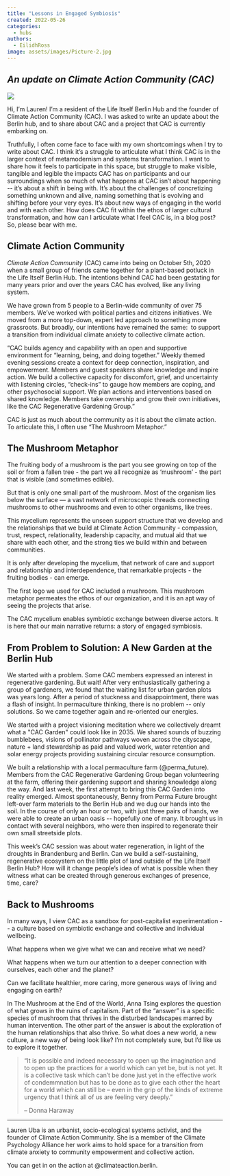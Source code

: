 ```yaml
---
title: "Lessons in Engaged Symbiosis"
created: 2022-05-26
categories: 
  - hubs
authors: 
  - EilidhRoss
image: assets/images/Picture-2.jpg
---
```


## _An update on Climate Action Community (CAC)_

![](assets/images/Picture-2.jpg)

Hi, I’m Lauren! I’m a resident of the Life Itself Berlin Hub and the founder of Climate Action Community (CAC). I was asked to write an update about the Berlin hub, and to share about CAC and a project that CAC is currently embarking on.

Truthfully, I often come face to face with my own shortcomings when I try to write about CAC. I think it’s a struggle to articulate what I think CAC is in the larger context of metamodernism and systems transformation. I want to share how it feels to participate in this space, but struggle to make visible, tangible and legible the impacts CAC has on participants and our surroundings when so much of what happens at CAC isn’t about happening -- it’s about a shift in being with. It’s about the challenges of concretizing something unknown and alive, naming something that is evolving and shifting before your very eyes. It’s about new ways of engaging in the world and with each other. How does CAC fit within the ethos of larger cultural transformation, and how can I articulate what I feel CAC is, in a blog post? So, please bear with me.

## Climate Action Community

_Climate Action Community_ (CAC) came into being on October 5th, 2020 when a small group of friends came together for a plant-based potluck in the Life Itself Berlin Hub. The intentions behind CAC had been gestating for many years prior and over the years CAC has evolved, like any living system.

We have grown from 5 people to a Berlin-wide community of over 75 members. We’ve worked with political parties and citizens initiatives. We moved from a more top-down, expert led approach to something more grassroots. But broadly, our intentions have remained the same:  to support a transition from individual climate anxiety to collective climate action.

“CAC builds agency and capability with an open and supportive environment for “learning, being, and doing together.” Weekly themed evening sessions create a context for deep connection, inspiration, and empowerment. Members and guest speakers share knowledge and inspire action. We build a collective capacity for discomfort, grief, and uncertainty with listening circles, “check-ins” to gauge how members are coping, and other psychosocial support. We plan actions and interventions based on shared knowledge. Members take ownership and grow their own initiatives, like the CAC Regenerative Gardening Group.”

CAC is just as much about the community as it is about the climate action. To articulate this, I often use “The Mushroom Metaphor.”

## **The Mushroom Metaphor**

The fruiting body of a mushroom is the part you see growing on top of the soil or from a fallen tree - the part we all recognize as ‘mushroom’ - the part that is visible (and sometimes edible).

But that is only one small part of the mushroom. Most of the organism lies below the surface — a vast network of microscopic threads connecting mushrooms to other mushrooms and even to other organisms, like trees.

This mycelium represents the unseen support structure that we develop and the relationships that we build at Climate Action Community - compassion, trust, respect, relationality, leadership capacity, and mutual aid that we share with each other, and the strong ties we build within and between communities.

It is only after developing the mycelium, that network of care and support and relationship and interdependence, that remarkable projects - the fruiting bodies - can emerge.

The first logo we used for CAC included a mushroom. This mushroom metaphor permeates the ethos of our organization, and it is an apt way of seeing the projects that arise.

The CAC mycelium enables symbiotic exchange between diverse actors. It is here that our main narrative returns: a story of engaged symbiosis.

## **From Problem to Solution: A New Garden at the Berlin Hub**

We started with a problem. Some CAC members expressed an interest in regenerative gardening. But wait! After very enthusiastically gathering a group of gardeners, we found that the waiting list for urban garden plots was years long. After a period of stuckness and disappointment, there was a flash of insight. In permaculture thinking, there is no problem -- only solutions. So we came together again and re-oriented our energies.

We started with a project visioning meditation where we collectively dreamt what a "CAC Garden" could look like in 2035. We shared sounds of buzzing bumblebees, visions of pollinator pathways woven across the cityscape, nature + land stewardship as paid and valued work, water retention and solar energy projects providing sustaining circular resource consumption.

We built a relationship with a local permaculture farm (@perma\_future). Members from the CAC Regenerative Gardening Group began volunteering at the farm, offering their gardening support and sharing knowledge along the way. And last week, the first attempt to bring this CAC Garden into reality emerged. Almost spontaneously, Benny from Perma Future brought left-over farm materials to the Berlin Hub and we dug our hands into the soil. In the course of only an hour or two, with just three pairs of hands, we were able to create an urban oasis -- hopefully one of many. It brought us in contact with several neighbors, who were then inspired to regenerate their own small streetside plots.

This week’s CAC session was about water regeneration, in light of the droughts in Brandenburg and Berlin. Can we build a self-sustaining, regenerative ecosystem on the little plot of land outside of the Life Itself Berlin Hub? How will it change people’s idea of what is possible when they witness what can be created through generous exchanges of presence, time, care?

## **Back to Mushrooms**

In many ways, I view CAC as a sandbox for post-capitalist experimentation -- a culture based on symbiotic exchange and collective and individual wellbeing.

What happens when we give what we can and receive what we need?

What happens when we turn our attention to a deeper connection with ourselves, each other and the planet?

Can we facilitate healthier, more caring, more generous ways of living and engaging on earth?

In The Mushroom at the End of the World, Anna Tsing explores the question of what grows in the ruins of capitalism. Part of the “answer” is a specific species of mushroom that thrives in the disturbed landscapes marred by human intervention. The other part of the answer is about the exploration of the human relationships that also thrive. So what does a new world, a new culture, a new way of being look like? I’m not completely sure, but I’d like us to explore it together. 

> “It is possible and indeed necessary to open up the imagination and to open up the practices for a world which can yet be, but is not yet. It is a collective task which can’t be done just yet in the effective work of condemmnation but has to be done as to give each other the heart for a world which can still be – even in the grip of the kinds of extreme urgency that I think all of us are feeling very deeply.”
> 
> – Donna Haraway

* * *

Lauren Uba is an urbanist, socio-ecological systems activist, and the founder of Climate Action Community. She is a member of the Climate Psychology Alliance her work aims to hold space for a transition from climate anxiety to community empowerment and collective action.

You can get in on the action at @climateaction.berlin.
